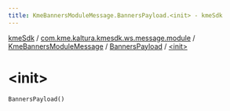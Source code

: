 ```yaml
---
title: KmeBannersModuleMessage.BannersPayload.<init> - kmeSdk
---
```


[kmeSdk](../../../index.html) / [com.kme.kaltura.kmesdk.ws.message.module](../../index.html) / [KmeBannersModuleMessage](../index.html) / [BannersPayload](index.html) / [&lt;init&gt;](./-init-.html)

# &lt;init&gt;

`BannersPayload()`